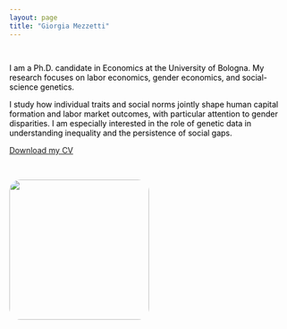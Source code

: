 ```yaml
---
layout: page
title: "Giorgia Mezzetti"
---
```


<div style="display: flex; align-items: flex-start; gap: 30px; flex-wrap: wrap; color: black;">

  <div style="flex: 1; min-width: 250px;">
    <h2></h2>
     <p>
      I am a Ph.D. candidate in Economics at the University of Bologna. My research focuses on labor economics, gender economics, and social-science genetics.
    </p>

   <p>
      I study how individual traits and social norms jointly shape human capital formation and labor market outcomes, with particular attention to gender disparities. I am especially interested in the role of genetic data in understanding inequality and the persistence of social gaps.
    </p>

  <p>
      <a href="CV.pdf">Download my CV</a>
    </p>

  </div>
  <img src="tagc_talk_2024.gif" width="250" style="border-radius: 20px;" />
</div>


